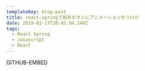 ```yaml
---
templateKey: blog-post
title: react-springで拍手ボタンにアニメーションをつけた
date: 2019-02-17T20:45:04.240Z
tags:
  - React Spring
  - Javascript
  - React
---
```


GITHUB-EMBED